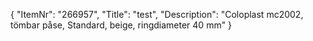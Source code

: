 {
  "ItemNr": "266957",
  "Title": "test",
  "Description": "Coloplast mc2002, tömbar påse, Standard, beige, ringdiameter 40 mm"
}